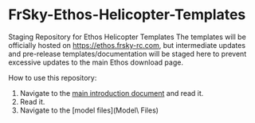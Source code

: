 # FrSky-Ethos-Helicopter-Templates
Staging Repository for Ethos Helicopter Templates
The templates will be officially hosted on https://ethos.frsky-rc.com, but intermediate updates and pre-release templates/documentation will be staged here to prevent excessive updates to the main Ethos download page.

How to use this repository:
1. Navigate to the [main introduction document](Documentation/READ_THIS_DOCUMENT_FIRST!.pdf) and read it.
2. Read it.
3. Navigate to the [model files](Model\ Files)
